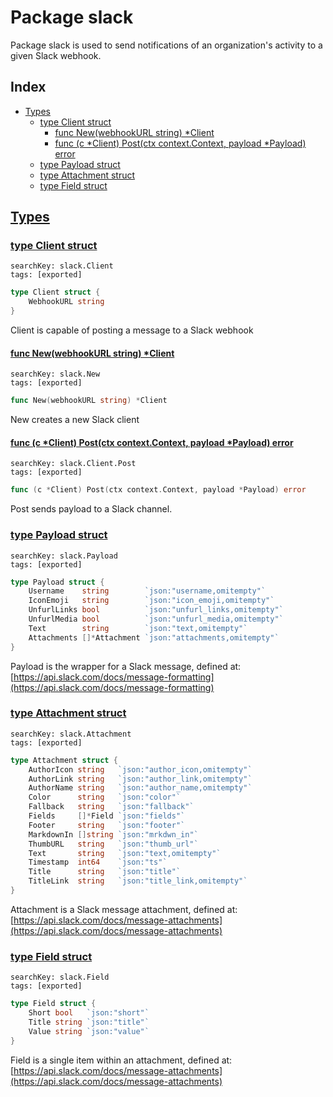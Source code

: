 # Package slack

Package slack is used to send notifications of an organization's activity to a given Slack webhook. 

## Index

* [Types](#type)
    * [type Client struct](#Client)
        * [func New(webhookURL string) *Client](#New)
        * [func (c *Client) Post(ctx context.Context, payload *Payload) error](#Client.Post)
    * [type Payload struct](#Payload)
    * [type Attachment struct](#Attachment)
    * [type Field struct](#Field)


## <a id="type" href="#type">Types</a>

### <a id="Client" href="#Client">type Client struct</a>

```
searchKey: slack.Client
tags: [exported]
```

```Go
type Client struct {
	WebhookURL string
}
```

Client is capable of posting a message to a Slack webhook 

#### <a id="New" href="#New">func New(webhookURL string) *Client</a>

```
searchKey: slack.New
tags: [exported]
```

```Go
func New(webhookURL string) *Client
```

New creates a new Slack client 

#### <a id="Client.Post" href="#Client.Post">func (c *Client) Post(ctx context.Context, payload *Payload) error</a>

```
searchKey: slack.Client.Post
tags: [exported]
```

```Go
func (c *Client) Post(ctx context.Context, payload *Payload) error
```

Post sends payload to a Slack channel. 

### <a id="Payload" href="#Payload">type Payload struct</a>

```
searchKey: slack.Payload
tags: [exported]
```

```Go
type Payload struct {
	Username    string        `json:"username,omitempty"`
	IconEmoji   string        `json:"icon_emoji,omitempty"`
	UnfurlLinks bool          `json:"unfurl_links,omitempty"`
	UnfurlMedia bool          `json:"unfurl_media,omitempty"`
	Text        string        `json:"text,omitempty"`
	Attachments []*Attachment `json:"attachments,omitempty"`
}
```

Payload is the wrapper for a Slack message, defined at: [https://api.slack.com/docs/message-formatting](https://api.slack.com/docs/message-formatting) 

### <a id="Attachment" href="#Attachment">type Attachment struct</a>

```
searchKey: slack.Attachment
tags: [exported]
```

```Go
type Attachment struct {
	AuthorIcon string   `json:"author_icon,omitempty"`
	AuthorLink string   `json:"author_link,omitempty"`
	AuthorName string   `json:"author_name,omitempty"`
	Color      string   `json:"color"`
	Fallback   string   `json:"fallback"`
	Fields     []*Field `json:"fields"`
	Footer     string   `json:"footer"`
	MarkdownIn []string `json:"mrkdwn_in"`
	ThumbURL   string   `json:"thumb_url"`
	Text       string   `json:"text,omitempty"`
	Timestamp  int64    `json:"ts"`
	Title      string   `json:"title"`
	TitleLink  string   `json:"title_link,omitempty"`
}
```

Attachment is a Slack message attachment, defined at: [https://api.slack.com/docs/message-attachments](https://api.slack.com/docs/message-attachments) 

### <a id="Field" href="#Field">type Field struct</a>

```
searchKey: slack.Field
tags: [exported]
```

```Go
type Field struct {
	Short bool   `json:"short"`
	Title string `json:"title"`
	Value string `json:"value"`
}
```

Field is a single item within an attachment, defined at: [https://api.slack.com/docs/message-attachments](https://api.slack.com/docs/message-attachments) 

